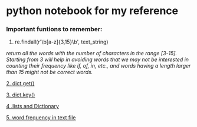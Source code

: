# python notebook for my reference

### Important funtions to remember:

1. re.findall(r'\b[a-z]{3,15}\b', text_string) 

*return all the words with the number of characters in the range [3-15]. 
Starting from 3 will help in avoiding words that we may not be 
interested in counting their frequency like if, of, in, etc., 
and words having a length larger than 15 might not be correct words.*

[2. dict.get()](https://www.tutorialspoint.com/python/dictionary_get.htm)


[3. dict.key()](https://www.tutorialspoint.com/python/dictionary_keys.htm)

[4 .lists and Dictionary](https://github.com/ishaq4466/python/blob/master/program1.py)

[5. word frequency in text file](https://github.com/ishaq4466/python/blob/master/wordFreq.py)

